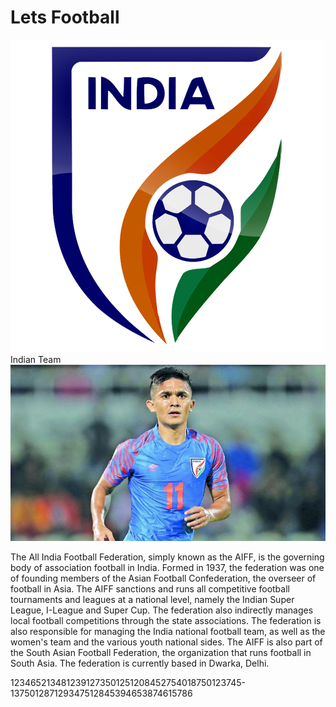 <!DOCTYPE html>
<html>
<head>
  <link rel="stylesheet" href="style.css">
  <title>Football</title>
  </head>
<body>
  <h1>Lets Football</h1>
  <div id="indian-logo">
    <img src="images/india.png">
  Indian Team
  </div>
  <div id="captain">
    <img src="images/sunil.jpeg">
    <p id="paragraph">The All India Football Federation, simply known as the AIFF, is the governing body of association football in India. Formed in 1937,
the federation was one of founding members of the Asian Football Confederation, the overseer of football in Asia.
The AIFF sanctions and runs all competitive football tournaments and leagues at a national level, namely the Indian Super League, I-League and Super Cup.
The federation also indirectly manages local football competitions through the state associations. The federation is also responsible for managing the India national football team,
as well as the women's team and the various youth national sides.
The AIFF is also part of the South Asian Football Federation, the organization that runs football in South Asia. The federation is currently based in Dwarka, Delhi.</p>
1234652134812391273501251208452754018750123745-137501287129347512845394653874615786



  </body>
</html>
